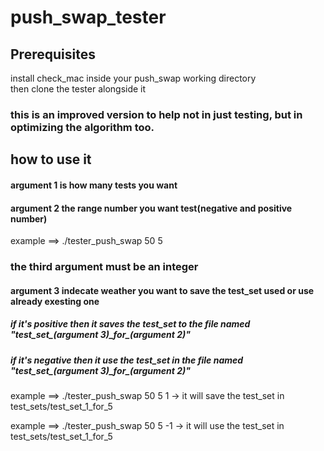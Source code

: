 # push_swap_tester
## Prerequisites

install check_mac inside your push_swap working directory  
then clone the tester alongside it  
### this is an improved version to help not in just testing, but in optimizing the algorithm too.

## how to use it

#### argument 1 is how many tests you want  
#### argument 2 the range number you want test(negative and positive number)  

example ==> ./tester_push_swap 50 5  

### the third argument must be an integer
#### argument 3 indecate weather you want to save the test_set used or use already exesting one  
##### if it's positive then it saves the test_set to the file named "test_set_(argument 3)\_for\_(argument 2)"  
  
##### if it's negative then it use the test_set in the file named "test_set_(argument 3)\_for\_(argument 2)"  

example ==> ./tester_push_swap 50 5 1 -> it will save the test_set in test_sets/test_set_1_for_5  

example ==> ./tester_push_swap 50 5 -1 -> it will use the test_set in test_sets/test_set_1_for_5  
